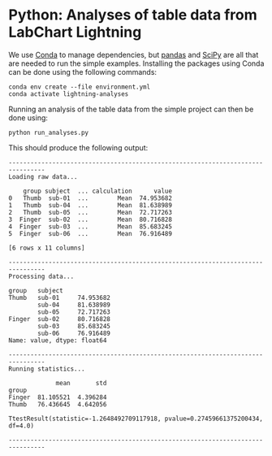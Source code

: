 # Python: Analyses of table data from LabChart Lightning

We use [Conda](https://conda.io) to manage dependencies, but
[pandas](https://pandas.pydata.org/) and [SciPy](https://scipy.org/) are all
that are needed to run the simple examples. Installing the packages using Conda
can be done using the following commands:
```shell
conda env create --file environment.yml
conda activate lightning-analyses
```

Running an analysis of the table data from the simple project can then be done
using:
```shell
python run_analyses.py
```

This should produce the following output:
```
--------------------------------------------------------------------------------
Loading raw data...

    group subject  ... calculation      value
0   Thumb  sub-01  ...        Mean  74.953682
1   Thumb  sub-04  ...        Mean  81.638989
2   Thumb  sub-05  ...        Mean  72.717263
3  Finger  sub-02  ...        Mean  80.716828
4  Finger  sub-03  ...        Mean  85.683245
5  Finger  sub-06  ...        Mean  76.916489

[6 rows x 11 columns]

--------------------------------------------------------------------------------
Processing data...

group   subject
Thumb   sub-01     74.953682
        sub-04     81.638989
        sub-05     72.717263
Finger  sub-02     80.716828
        sub-03     85.683245
        sub-06     76.916489
Name: value, dtype: float64

--------------------------------------------------------------------------------
Running statistics...

             mean       std
group
Finger  81.105521  4.396284
Thumb   76.436645  4.642056

TtestResult(statistic=-1.2648492709117918, pvalue=0.27459661375200434, df=4.0)

--------------------------------------------------------------------------------
```
